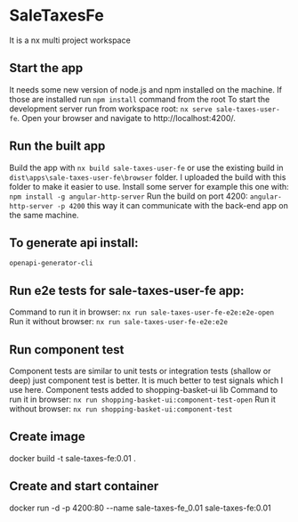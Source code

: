 # SaleTaxesFe
It is a nx multi project workspace

## Start the app
It needs some new version of node.js and npm installed on the machine.
If those are installed run `npm install` command from the root
To start the development server run from workspace root: `nx serve sale-taxes-user-fe`. Open your browser and navigate to http://localhost:4200/.

## Run the built app
Build the app with `nx build sale-taxes-user-fe` or use the existing build in `dist\apps\sale-taxes-user-fe\browser` folder.
I uploaded the build with this folder to make it easier to use.
Install some server for example this one with: `npm install -g angular-http-server`
Run the build on port 4200: `angular-http-server -p 4200` this way it can communicate with the back-end app on the same machine.

## To generate api install:
`openapi-generator-cli`

## Run e2e tests for sale-taxes-user-fe app:
Command to run it in browser: `nx run sale-taxes-user-fe-e2e:e2e-open`
Run it without browser: `nx run sale-taxes-user-fe-e2e:e2e`

## Run component test
Component tests are similar to unit tests or integration tests (shallow or deep) just component test is better.
It is much better to test signals which I use here.
Component tests added to shopping-basket-ui lib
Command to run it in browser: `nx run shopping-basket-ui:component-test-open`
Run it without browser:  `nx run shopping-basket-ui:component-test`

## Create image
docker build -t sale-taxes-fe:0.01 .

## Create and start container
docker run -d -p 4200:80 --name sale-taxes-fe_0.01  sale-taxes-fe:0.01
